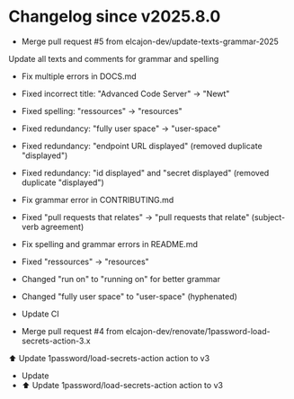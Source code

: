 # Changelog since v2025.8.0
- Merge pull request #5 from elcajon-dev/update-texts-grammar-2025

Update all texts and comments for grammar and spelling 
- Fix multiple errors in DOCS.md

- Fixed incorrect title: "Advanced Code Server" -> "Newt"
- Fixed spelling: "ressources" -> "resources"
- Fixed redundancy: "fully user space" -> "user-space"
- Fixed redundancy: "endpoint URL displayed" (removed duplicate "displayed")
- Fixed redundancy: "id displayed" and "secret displayed" (removed duplicate "displayed") 
- Fix grammar error in CONTRIBUTING.md

- Fixed "pull requests that relates" -> "pull requests that relate" (subject-verb agreement) 
- Fix spelling and grammar errors in README.md

- Fixed "ressources" -> "resources"
- Changed "run on" to "running on" for better grammar
- Changed "fully user space" to "user-space" (hyphenated) 
- Update CI 
- Merge pull request #4 from elcajon-dev/renovate/1password-load-secrets-action-3.x

⬆️ Update 1password/load-secrets-action action to v3 
- Update 
- ⬆️ Update 1password/load-secrets-action action to v3 
